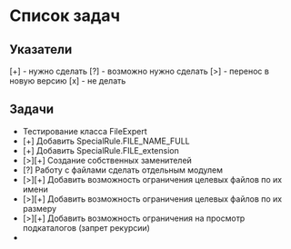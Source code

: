 # Список задач
## Указатели
[+] - нужно сделать
[?] - возможно нужно сделать
[>] - перенос в новую версию
[x] - не делать

## Задачи
* Тестирование класса FileExpert
* [+] Добавить SpecialRule.FILE_NAME_FULL
* [+] Добавить SpecialRule.FILE_extension
* [>][+] Создание собственных заменителей
* [?] Работу с файлами сделать отдельным модулем
* [>][+] Добавить возможность ограничения целевых файлов по их имени
* [>][+] Добавить возможность ограничения целевых файлов по их размеру
* [>][+] Добавить возможность ограничения на просмотр подкаталогов (запрет рекурсии)
* 
